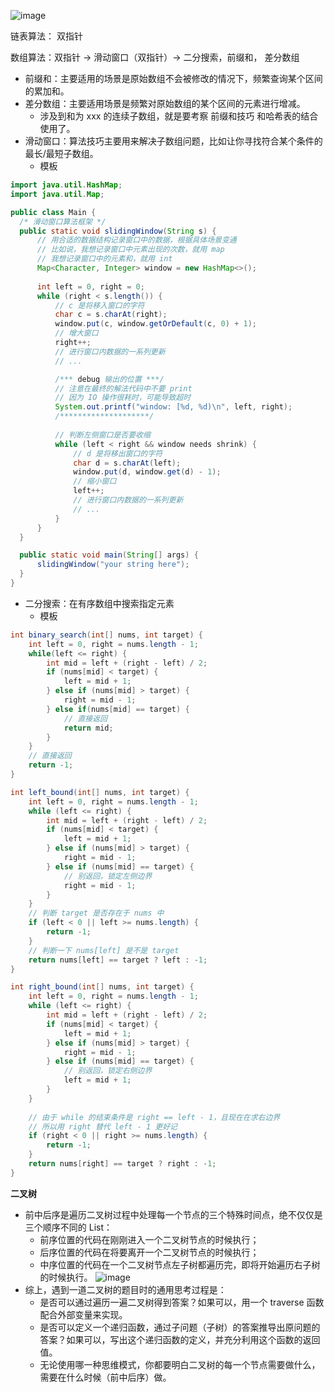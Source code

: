 ![image](https://github.com/kkkkevx/DSA2/assets/108632304/998d9ebc-362b-4877-abed-d6f4eb4fe13e)

链表算法： 双指针

数组算法：双指针 -> 滑动窗口（双指针）-> 二分搜索，前缀和， 差分数组 
  - 前缀和：主要适用的场景是原始数组不会被修改的情况下，频繁查询某个区间的累加和。
  - 差分数组：主要适用场景是频繁对原始数组的某个区间的元素进行增减。
    - 涉及到和为 xxx 的连续子数组，就是要考察 前缀和技巧 和哈希表的结合使用了。
  - 滑动窗口：算法技巧主要用来解决子数组问题，比如让你寻找符合某个条件的最长/最短子数组。
    - 模板
  ```java
import java.util.HashMap;
import java.util.Map;

public class Main {
    /* 滑动窗口算法框架 */
    public static void slidingWindow(String s) {
        // 用合适的数据结构记录窗口中的数据，根据具体场景变通
        // 比如说，我想记录窗口中元素出现的次数，就用 map
        // 我想记录窗口中的元素和，就用 int
        Map<Character, Integer> window = new HashMap<>();
        
        int left = 0, right = 0;
        while (right < s.length()) {
            // c 是将移入窗口的字符
            char c = s.charAt(right);
            window.put(c, window.getOrDefault(c, 0) + 1);
            // 增大窗口
            right++;
            // 进行窗口内数据的一系列更新
            // ...

            /*** debug 输出的位置 ***/
            // 注意在最终的解法代码中不要 print
            // 因为 IO 操作很耗时，可能导致超时
            System.out.printf("window: [%d, %d)\n", left, right);
            /********************/
            
            // 判断左侧窗口是否要收缩
            while (left < right && window needs shrink) {
                // d 是将移出窗口的字符
                char d = s.charAt(left);
                window.put(d, window.get(d) - 1);
                // 缩小窗口
                left++;
                // 进行窗口内数据的一系列更新
                // ...
            }
        }
    }

    public static void main(String[] args) {
        slidingWindow("your string here");
    }
}
```
  - 二分搜索：在有序数组中搜索指定元素
    - 模板  
```java
int binary_search(int[] nums, int target) {
    int left = 0, right = nums.length - 1; 
    while(left <= right) {
        int mid = left + (right - left) / 2;
        if (nums[mid] < target) {
            left = mid + 1;
        } else if (nums[mid] > target) {
            right = mid - 1; 
        } else if(nums[mid] == target) {
            // 直接返回
            return mid;
        }
    }
    // 直接返回
    return -1;
}

int left_bound(int[] nums, int target) {
    int left = 0, right = nums.length - 1;
    while (left <= right) {
        int mid = left + (right - left) / 2;
        if (nums[mid] < target) {
            left = mid + 1;
        } else if (nums[mid] > target) {
            right = mid - 1;
        } else if (nums[mid] == target) {
            // 别返回，锁定左侧边界
            right = mid - 1;
        }
    }
    // 判断 target 是否存在于 nums 中
    if (left < 0 || left >= nums.length) {
        return -1;
    }
    // 判断一下 nums[left] 是不是 target
    return nums[left] == target ? left : -1;
}

int right_bound(int[] nums, int target) {
    int left = 0, right = nums.length - 1;
    while (left <= right) {
        int mid = left + (right - left) / 2;
        if (nums[mid] < target) {
            left = mid + 1;
        } else if (nums[mid] > target) {
            right = mid - 1;
        } else if (nums[mid] == target) {
            // 别返回，锁定右侧边界
            left = mid + 1;
        }
    }
    
    // 由于 while 的结束条件是 right == left - 1，且现在在求右边界
    // 所以用 right 替代 left - 1 更好记
    if (right < 0 || right >= nums.length) {
        return -1;
    }
    return nums[right] == target ? right : -1;
}

```

**二叉树**
  - 前中后序是遍历二叉树过程中处理每一个节点的三个特殊时间点，绝不仅仅是三个顺序不同的 List：
    - 前序位置的代码在刚刚进入一个二叉树节点的时候执行；
    - 后序位置的代码在将要离开一个二叉树节点的时候执行；
    - 中序位置的代码在一个二叉树节点左子树都遍历完，即将开始遍历右子树的时候执行。
![image](https://github.com/kkkkevx/DSA2/assets/108632304/f754e867-4c4f-4a0e-b6df-cd5831245105)
  - 综上，遇到一道二叉树的题目时的通用思考过程是：
    - 是否可以通过遍历一遍二叉树得到答案？如果可以，用一个 traverse 函数配合外部变量来实现。
    - 是否可以定义一个递归函数，通过子问题（子树）的答案推导出原问题的答案？如果可以，写出这个递归函数的定义，并充分利用这个函数的返回值。
    - 无论使用哪一种思维模式，你都要明白二叉树的每一个节点需要做什么，需要在什么时候（前中后序）做。

